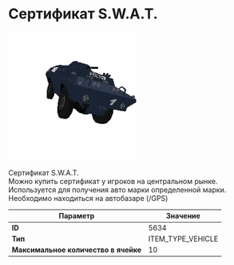 # Сертификат S.W.A.T.

![Item Image](../img/5634.webp?raw=true)

Сертификат S.W.A.T.<br>Можно купить сертификат у игроков на центральном рынке.<br>Используется для получения авто марки определенной марки.<br>Необходимо находиться на автобазаре (/GPS)


| Параметр | Значение |
|----------|----------|
| **ID** | 5634 |
| **Тип** | ITEM_TYPE_VEHICLE |
| **Максимальное количество в ячейке** | 10 |

